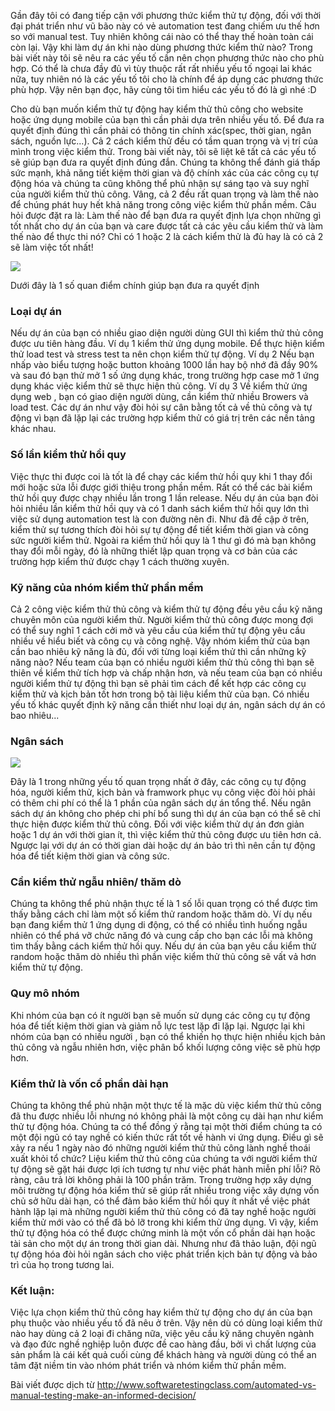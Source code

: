 Gần đây tôi có đang tiếp cận với phương thức kiểm thử tự động, đối với thời đại phát triển như vũ bão này có vẻ automation test đang chiếm ưu thế hơn so với manual test. Tuy nhiên không cái nào có thể thay thế hoàn toàn cái còn lại. Vậy khi làm dự án khi nào dùng phương thức kiểm thử nào? Trong bài viết này tôi sẽ nêu ra các yếu tố cần nên chọn phương thức nào cho phù hợp. Có thể là chưa đầy đủ vì tùy thuộc rất rất nhiều yếu tố ngoại lai khác nữa, tuy nhiên nó là các yếu tố tôi cho là chính để áp dụng các phương thức phù hợp. Vậy nên bạn đọc, hãy cùng tôi tìm hiểu các yếu tố đó là gì nhé :D 

Cho dù bạn muốn kiểm thử tự động hay kiểm thử thủ công cho website hoặc ứng dụng mobile của bạn thì cần phải dựa trên nhiều yếu tố. Để đưa ra quyết định đúng thì cần phải có thông tin chính xác(spec, thời gian, ngân sách, nguồn lực...). Cả 2 cách kiểm thử đều có tầm quan trọng và vị trí của mình trong việc kiểm thử. Trong bài viết này, tôi sẽ liệt kê tất cả các yếu tố sẽ giúp bạn đưa ra quyết định đúng đắn. Chúng ta không thể đánh giá thấp sức mạnh, khả năng tiết kiệm thời gian và độ chính xác của các công cụ tự động hóa và chúng ta cũng không thể phủ nhận sự sáng tạo và suy nghĩ của người kiểm thử thủ công. Vâng, cả 2 đều rất quan trọng và làm thế nào để chúng phát huy hết khả năng trong công việc kiểm thử phần mềm. Câu hỏi được đặt ra là: Làm thế nào để bạn đưa ra quyết định lựa chọn những gì tốt nhất cho dự án của bạn và care được tất cả các yêu cầu kiểm thử và làm thế nào để thực thi nó? Chỉ có 1 hoặc 2 là cách kiểm thử là đủ hay là có cả 2 sẽ làm việc tốt nhất!

![](https://encrypted-tbn0.gstatic.com/images?q=tbn:ANd9GcQcRW3LeXqbGjVm9_DVSbt4OjAZZ2hm4Ap6cjirJVn8cz0YDZny)

Dưới đây là 1 số quan điểm chính giúp bạn đưa ra quyết định 
### Loại dự án
Nếu dự án của bạn có nhiều giao diện người dùng GUI thì kiểm thử thủ công được ưu tiên hàng đầu. 
Ví dụ 1 kiểm thử ứng dụng mobile. Để thực hiện kiểm thử load test và stress test ta nên chọn kiểm thử tự động. 
Ví dụ 2 Nếu bạn nhấp vào biểu tượng hoặc button khoảng 1000 lần hay bộ nhớ đã đầy 90% và sau đó bạn thử mở 1 số ứng dụng khác, trong trường hợp case mở 1 ứng dụng khác việc kiểm thử sẽ thực hiện thủ công.
Ví dụ 3 Về kiểm thử ứng dụng web , bạn có giao diện người dùng, cần kiểm thử nhiều Browers và load test. Các dự án như vậy đòi hỏi sự cân bằng tốt cả về thủ công và tự động vì bạn đã lặp lại các trường hợp kiểm thử có giá trị trên các nền tảng khác nhau.
### Số lần kiểm thử hồi quy
Việc thực thi được coi là tốt là để chạy các kiểm thử hồi quy khi 1 thay đổi mới hoặc sửa lỗi được giới thiệu trong phần mềm. Rất có thể các bài kiểm thử hồi quy được chạy nhiều lần trong 1 lần release. Nếu dự án của bạn đòi hỏi nhiều lần kiểm thử hồi quy và có 1 danh sách kiểm thử hồi quy lớn thì việc sử dụng automation test là con đường nên đi. Như đã đề cập ở trên, kiểm thử sự tương thích đòi hỏi sự tự động để tiết kiểm thời gian và công sức người kiểm thử. Ngoài ra kiểm thử hồi quy là 1 thư gì đó mà bạn không thay đổi mỗi ngày, đó là những thiết lập quan trọng và cơ bản của các trường hợp kiểm thử được chạy 1 cách thường xuyên.
### Kỹ năng của nhóm kiểm thử phần mềm 
Cả 2 công việc kiểm thử thủ công và kiểm thử tự động đều yêu cầu kỹ năng chuyên môn của người kiểm thử. Người kiểm thử thủ công được mong đợi có thể suy nghĩ 1 cách cởi mở và yêu cầu của kiểm thử tự động yêu cầu nhiều về hiểu biết và công cụ và công nghệ. Vậy nhóm kiểm thử của bạn cần bao nhiêu kỹ năng là đủ, đối với từng loại kiểm thử thì cần những kỹ năng nào? Nếu team của bạn có nhiều người kiểm thử thủ công thì bạn sẽ thiên về kiểm thử tích hợp và chấp nhận hơn, và nếu team của bạn có nhiều người kiểm thử tự động thì bạn sẽ phải tìm cách để kết hợp các công cụ kiểm thử và kịch bản tốt hơn trong bộ tài liệu kiểm thử của bạn. Có nhiều yếu tố khác quyết định kỹ năng cần thiết như loại dự án, ngân sách dự án có bao nhiêu...
### Ngân sách 
![](https://uxmastery.com/wp-content/uploads/2012/08/research-vs-usertesting1-e1346123239944.jpg)

Đây là 1 trong những yếu tố quan trọng nhất ở đây, các công cụ tự động hóa, người kiểm thử, kịch bản và framwork phục vụ công việc đòi hỏi phải có thêm chi phí có thể là 1 phần của ngân sách dự án tổng thể. Nếu ngân sách dự án không cho phép chi phí bổ sung thì dự án của bạn có thể sẽ chỉ thực hiện được kiểm thử thủ công. Đối với việc kiểm thử dự án đơn giản hoặc 1 dự án với thời gian ít, thì việc kiểm thử thủ công được ưu tiên hơn cả. Ngược lại  với dự án có thời gian dài hoặc dự án bảo trì thì nên cần tự động hóa để tiết kiệm thời gian và công sức. 
### Cần kiểm thử ngẫu nhiên/ thăm dò 
Chúng ta không thể phủ nhận thực tế là 1 số lỗi quan trọng có thể được tìm thấy bằng cách chỉ làm một số kiểm thử random hoặc thăm dò. Ví dụ nếu bạn đang kiểm thử 1 ứng dụng di động, có thể có nhiều tình huống ngẫu nhiên có thể phá vỡ chức năng đó và cung cấp cho bạn các lỗi mà không tìm thấy bằng cách kiểm thử hồi quy. Nếu dự án của bạn yêu cầu kiểm thử random hoặc thăm dò nhiều thì phần việc kiểm thử thủ công sẽ vất vả hơn kiểm thử tự động.
### Quy mô nhóm
Khi nhóm của bạn có ít người bạn sẽ muốn sử dụng các công cụ tự động hóa để tiết kiệm thời gian và giảm nỗ lực test lặp đi lặp lại. Ngược lại khi nhóm của bạn có nhiều người , bạn có thể khiến họ thực hiện nhiều kịch bản thủ công và ngẫu nhiên hơn, việc phân bổ khối lượng công việc sẽ phù hợp hơn.
### Kiểm thử là vốn cổ phần dài hạn
  Chúng ta không thể phủ nhận một thực tế là mặc dù việc kiểm thử thủ công đã thu được nhiều lỗi nhưng nó không phải là một công cụ dài hạn như kiểm thử tự động hóa. Chúng ta có thể đồng ý rằng tại một thời điểm chúng ta có một đội ngũ có tay nghề có kiến thức rất tốt về hành vi ứng dụng. Điều gì sẽ xảy ra nếu 1 ngày nào đó những người kiểm thử thủ công lành nghề thoái xuất khỏi tổ chức? Liệu kiểm thử thủ công của chúng ta với người kiểm thử tự động sẽ gặt hái được lợi ích tương tự như việc phát hành miễn phí lỗi? Rõ ràng, câu trả lời không phải là 100 phần trăm. Trong trường hợp xây dựng môi trường tự động hóa kiểm thử sẽ giúp rất nhiều trong việc xây dựng vốn chủ sở hữu dài hạn, có thể đảm bảo kiểm thử hồi quy ít nhất về việc phát hành lặp lại mà những người kiểm thử thủ công có đã tay nghề hoặc người kiểm thử mới vào có thể đã bỏ lỡ trong khi kiểm thử ứng dụng. Vì vậy, kiểm thử tự động hóa có thể được chứng minh là một vốn cổ phần dài hạn hoặc tài sản cho một dự án trong thời gian dài. Nhưng như đã thảo luận, đội ngũ tự động hóa đòi hỏi ngân sách cho việc phát triển kịch bản tự động và bảo trì của họ trong tương lai.
  
### Kết luận: 
Việc lựa chọn kiểm thử thủ công hay kiểm thử tự động cho dự án của bạn phụ thuộc vào nhiều yếu tố đã nêu ở trên. Vậy nên dù có dùng loại kiểm thử nào hay dùng cả 2 loại đi chăng nữa, việc yêu cầu kỹ năng chuyên ngành và đạo đức nghề nghiệp luôn được đề cao hàng đầu, bởi vì chất lượng của sản phẩm là cái kết quả cuối cùng để khách hàng và người dùng có thể an tâm đặt niềm tin vào nhóm phát triển và nhóm kiểm thử phần mềm. 

Bài viết được dịch từ http://www.softwaretestingclass.com/automated-vs-manual-testing-make-an-informed-decision/